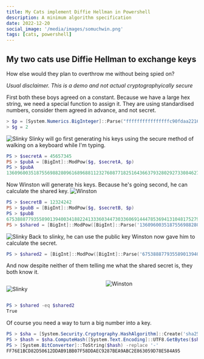 ```yaml
---
title: My Cats implement Diffie Hellman in Powershell
description: A minimum algorithm specification
date: 2022-12-20
social_image: '/media/images/somuchwin.png'
tags: [cats, powershell]
---
```

## My two cats use Diffie Hellman to exchange keys
How else would they plan to overthrow me without being spied on?

*Usual disclaimer. This is a demo and not actual cryptographyically secure*

First both these boys agreed on a constant. Because we have a large hex string, we need a special function to assign it. They are using standardised numbers, consider them agreed in advance, and not secret.

```powershell
> $p = [System.Numerics.BigInteger]::Parse("ffffffffffffffffc90fdaa22168c234c4c6628b80dc1cd129024e088a67cc74020bbea63b139b22514a08798e3404ddef9519b3cd3a431b302b0a6df25f14374fe1356d6d51c245e485b576625e7ec6f44c42e9a637ed6b0bff5cb6f406b7edee386bfb5a899fa5ae9f24117c4b1fe649286651ece45b3dc2007cb8a163bf0598da48361c55d39a69163fa8fd24cf5f83655d23dca3ad961c62f356208552bb9ed529077096966d670c354e4abc9804f1746c08ca237327ffffffffffffffff", 'AllowHexSpecifier')
> $g = 2

```

![Slinky](/media/images/cats/slinky.png) Slinky will go first generating his keys using the secure method of walking on a keyboard while I'm typing.
```powershell
PS > $secretA = 45657345
PS > $pubA = [BigInt]::ModPow($g, $secretA, $p)
PS > $pubA
13609600351875569882809616896881123276087718251643663793280292733084627951726136615250320518264146504736625497843535440631016741414051317517237855044495278160880258571039365920113687240473506701607125293759819578278125996455961534449398173645850946944357573866230663628068618345230180820355142961294257831068839984340244606907609231092919599161335614190704096004849031225149028756239988489757888240356552236473585327023203069779216589046628779
```

Now Winston will generate his keys. Because he's going second, he can calculate the shared key. ![Winston](/media/images/cats/winston.png) 
```powershell
PS > $secretB = 12324242
PS > $pubB = [BigInt]::ModPow($g, $secretB, $p)
PS > $pubB
6753888779355890139400341882241333603447303360691444785369413104817527915632460520087350069191964693836314319152317725307683961781128239982138111877109907732975299936917908890763197037491520233975772367888223902332565405676859846836304286178803886413657453979872364417446753816557683737197018038986771921027338799345906627138416649345374066504459255948445480849807624990340869839677106295656649225509655893613019898674957948149591530191250551
PS > $shared = [BigInt]::ModPow([BigInt]::Parse('13609600351875569882809616896881123276087718251643663793280292733084627951726136615250320518264146504736625497843535440631016741414051317517237855044495278160880258571039365920113687240473506701607125293759819578278125996455961534449398173645850946944357573866230663628068618345230180820355142961294257831068839984340244606907609231092919599161335614190704096004849031225149028756239988489757888240356552236473585327023203069779216589046628779'), $secretB, $p)
```

![Slinky](/media/images/cats/slinky.png) Back to slinky, he can use the public key Winston now gave him to calculate the secret.
```powershell
PS > $shared2 = [BigInt]::ModPow([BigInt]::Parse('6753888779355890139400341882241333603447303360691444785369413104817527915632460520087350069191964693836314319152317725307683961781128239982138111877109907732975299936917908890763197037491520233975772367888223902332565405676859846836304286178803886413657453979872364417446753816557683737197018038986771921027338799345906627138416649345374066504459255948445480849807624990340869839677106295656649225509655893613019898674957948149591530191250551'), $secretA, $p)
```

And now despite neither of them telling me what the shared secret is, they both know it.

<div style="display:flex">
    <div style="flex:1;padding-right:10px;">

![Slinky](/media/images/cats/slinky.png)
    </div>
    <div style="flex:1;padding-left:10px;">
![Winston](/media/images/cats/winston.png)
     </div>
</div>

```powershell
PS > $shared -eq $shared2
True
```

Of course you need a way to turn a big number into a key.

```powershell
PS > $sha = [System.Security.Cryptography.HashAlgorithm]::Create('sha256')
PS > $hash = $sha.ComputeHash([System.Text.Encoding]::UTF8.GetBytes($shared))
PS > [System.BitConverter]::ToString($hash) -replace '-'
FF76E1BCD82D50612DDAB91BB07F58DDAEC9287BEA9ABC2E863059D78E584A95
```
